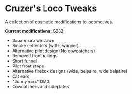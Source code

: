 # Cruzer's Loco Tweaks
A collection of cosmetic modifications to locomotives.

**Current modifications:**
S282:
- Square cab windows
- Smoke deflectors (witte, wagner)
- Alternative pilot design (No cowcatchers)
- Removed front railings
- Short funnel
- Pilot front steps
- Alternative firebox designs (wide, belpaire, wide belpaire)
- Cat ears
- "Bunny ears"
DM3:
- Cowcatchers and sideplates
